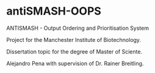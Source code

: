 # antiSMASH-OOPS

ANTISMASH - Output Ordering and Prioritisation System

Project for the Manchester Institute of Biotechnology.

Dissertation topic for the degree of Master of Sciente.

Alejandro Pena with supervision of Dr. Rainer Breitling.
